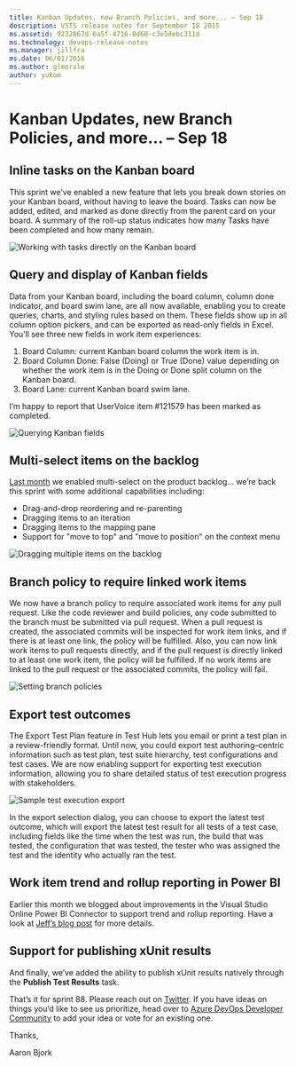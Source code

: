 ```yaml
---
title: Kanban Updates, new Branch Policies, and more... – Sep 18
description: VSTS release notes for September 18 2015
ms.assetid: 9232867d-6a5f-4716-8d60-c3e5debc311d
ms.technology: devops-release-notes
ms.manager: jillfra
ms.date: 06/01/2016
ms.author: glmorale
author: yukom
---
```


# Kanban Updates, new Branch Policies, and more... – Sep 18

## Inline tasks on the Kanban board

This sprint we’ve enabled a new feature that lets you break down stories on your Kanban board, without having to leave the board. Tasks can now be added, edited, and marked as done directly from the parent card on your board. A summary of the roll-up status indicates how many Tasks have been completed and how many remain.

![Working with tasks directly on the Kanban board](media/9_18_01.png)

## Query and display of Kanban fields

Data from your Kanban board, including the board column, column done indicator, and board swim lane, are all now available, enabling you to create queries, charts, and styling rules based on them. These fields show up in all column option pickers, and can be exported as read-only fields in Excel. You’ll see three new fields in work item experiences:

1.  Board Column: current Kanban board column the work item is in.
2.  Board Column Done: False (Doing) or True (Done) value depending on whether the work item is in the Doing or Done split column on the Kanban board.
3.  Board Lane: current Kanban board swim lane.

I’m happy to report that UserVoice item #121579 has been marked as completed.

![Querying Kanban fields](media/9_18_02.png)

## Multi-select items on the backlog

[Last month](aug-07-team-services.md) we enabled multi-select on the product backlog… we’re back this sprint with some additional capabilities including:

* Drag-and-drop reordering and re-parenting
* Dragging items to an iteration
* Dragging items to the mapping pane
* Support for "move to top" and "move to position" on the context menu

![Dragging multiple items on the backlog](media/9_18_03.png)

## Branch policy to require linked work items

We now have a branch policy to require associated work items for any pull request. Like the code reviewer and build policies, any code submitted to the branch must be submitted via pull request. When a pull request is created, the associated commits will be inspected for work item links, and if there is at least one link, the policy will be fulfilled. Also, you can now link work items to pull requests directly, and if the pull request is directly linked to at least one work item, the policy will be fulfilled. If no work items are linked to the pull request or the associated commits, the policy will fail.

![Setting branch policies](media/9_18_04.png)

## Export test outcomes

The Export Test Plan feature in Test Hub lets you email or print a test plan in a review-friendly format. Until now, you could export test authoring–centric information such as test plan, test suite hierarchy, test configurations and test cases. We are now enabling support for exporting test execution information, allowing you to share detailed status of test execution progress with stakeholders.

![Sample test execution export](media/9_18_05.png)

In the export selection dialog, you can choose to export the latest test outcome, which will export the latest test result for all tests of a test case, including fields like the time when the test was run, the build that was tested, the configuration that was tested, the tester who was assigned the test and the identity who actually ran the test.

## Work item trend and rollup reporting in Power BI

Earlier this month we blogged about improvements in the Visual Studio Online Power BI Connector to support trend and rollup reporting. Have a look at [Jeff’s blog post](https://devblogs.microsoft.com/devops/general-availability-of-work-item-trend-and-rollup-reporting-in-power-bi/) for more details.

## Support for publishing xUnit results

And finally, we’ve added the ability to publish xUnit results natively through the **Publish Test Results** task.

That’s it for sprint 88. Please reach out on [Twitter](https://twitter.com/AzureDevOps). If you have ideas on things you’d like to see us prioritize, head over to [Azure DevOps Developer Community](https://developercommunity.visualstudio.com/spaces/21/index.html) to add your idea or vote for an existing one.

Thanks,

Aaron Bjork
